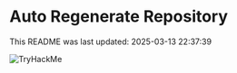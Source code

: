 # Auto Regenerate Repository

This README was last updated: 2025-03-13 22:37:39

 ![TryHackMe](https://tryhackme.com/badge/533634)